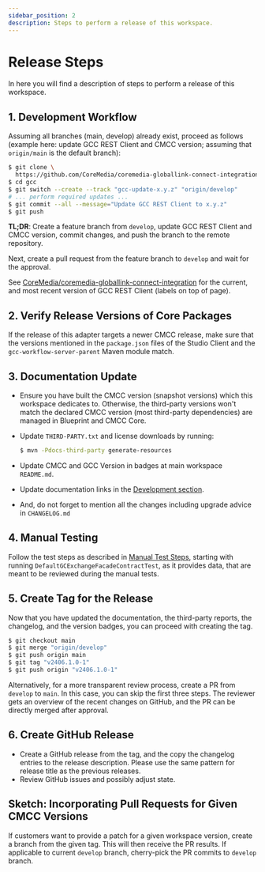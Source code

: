 ```yaml
---
sidebar_position: 2
description: Steps to perform a release of this workspace.
---
```


# Release Steps

In here you will find a description of steps to perform a release of this
workspace.

## 1. Development Workflow

Assuming all branches (main, develop) already exist, proceed as follows (example
here: update GCC REST Client and CMCC version; assuming that `origin/main` is
the default branch):

```bash
$ git clone \
  https://github.com/CoreMedia/coremedia-globallink-connect-integration.git gcc
$ cd gcc
$ git switch --create --track "gcc-update-x.y.z" "origin/develop"
# ... perform required updates ...
$ git commit --all --message="Update GCC REST Client to x.y.z"
$ git push
```

**TL;DR**: Create a feature branch from `develop`, update GCC REST Client and
CMCC version, commit changes, and push the branch to the remote repository.

Next, create a pull request from the feature branch to `develop` and wait for
the approval.

See
[CoreMedia/coremedia-globallink-connect-integration](<https://github.com/CoreMedia/coremedia-globallink-connect-integration> "CoreMedia/coremedia-globallink-connect-integration: Translation integration via GlobalLink Connect Cloud")
for the current, and most recent version of GCC REST Client (labels on top of
page).

## 2. Verify Release Versions of Core Packages

If the release of this adapter targets a newer CMCC release, make sure that the
versions mentioned in the `package.json` files of the Studio Client and 
the `gcc-workflow-server-parent` Maven module match.

## 3. Documentation Update

* Ensure you have built the CMCC version (snapshot versions) which this
  workspace dedicates to. Otherwise, the third-party versions won't match the
  declared CMCC version (most third-party dependencies) are managed in Blueprint
  and CMCC Core.

* Update `THIRD-PARTY.txt` and license downloads by running:

  ```bash
  $ mvn -Pdocs-third-party generate-resources
  ```

* Update CMCC and GCC Version in badges at main workspace `README.md`.

* Update documentation links in the
  [Development section](<../development/coremedia-blueprint#extension-point-for-custom-properties>).

* And, do not forget to mention all the changes including upgrade advice in
  `CHANGELOG.md`

## 4. Manual Testing

Follow the test steps as described in [Manual Test Steps](manual-test-steps.md), starting with
running `DefaultGCExchangeFacadeContractTest`, as it provides data, that are
meant to be reviewed during the manual tests.

## 5. Create Tag for the Release

Now that you have updated the documentation, the third-party reports, the 
changelog, and the version badges, you can proceed with creating the tag.

```bash
$ git checkout main
$ git merge "origin/develop"
$ git push origin main
$ git tag "v2406.1.0-1"
$ git push origin "v2406.1.0-1"
```

Alternatively, for a more transparent review process, create a PR from `develop`
to `main`. In this case, you can skip the first three steps. The reviewer gets
an overview of the recent changes on GitHub, and the PR can be directly merged
after approval.

## 6. Create GitHub Release

* Create a GitHub release from the tag, and the copy the changelog entries to
  the release description. Please use the same pattern for release title as the
  previous releases.
* Review GitHub issues and possibly adjust state.

## Sketch: Incorporating Pull Requests for Given CMCC Versions

If customers want to provide a patch for a given workspace version, create
a branch from the given tag. This will then receive the PR results. If
applicable to current `develop` branch, cherry-pick the PR commits to
`develop` branch.
